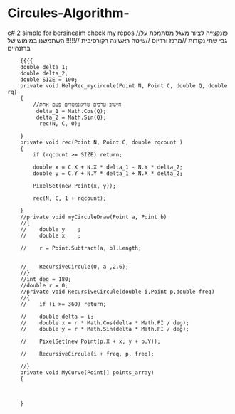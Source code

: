 # Circules-Algorithm-
c# 2 simple for bersineaim check my repos
 //פונקצייה לציור מעגל מסתמכת על גבי שתי נקודות 
        //מרכז ורדיוס
        //שיטה ראשונה רקורסיבית 
        //!!!!! השתמשנו במימוש של ברזנהיים 
        
        
        
        {{{{
        double delta_1;
        double delta_2;
        double SIZE = 100;
        private void HelpRec_mycircule(Point N, Point C, double Q, double rq)
        {
            //חישוב ערכים טריגונמטרים פעם אחת 
             delta_1 = Math.Cos(Q);
             delta_2 = Math.Sin(Q);
              rec(N, C, 0);

        }
        private void rec(Point N, Point C, double rqcount )
        {
            if (rqcount >= SIZE) return;
            
            double x = C.X + N.X * delta_1 - N.Y * delta_2;
            double y = C.Y + N.Y * delta_1 + N.X * delta_2;

            PixelSet(new Point(x, y));

            rec(N, C, 1 + rqcount);

        }
        //private void myCirculeDraw(Point a, Point b)
        //{
        //    double y    ;
        //    double x    ;

        //    r = Point.Subtract(a, b).Length;
            
           
        //    RecursiveCircule(0, a ,2.6);
        //}
        //int deg = 180;
        //double r = 0;
        //private void RecursiveCircule(double i,Point p,double freq)
        //{
        //    if (i >= 360) return;

        //    double delta = i;
        //    double x = r * Math.Cos(delta * Math.PI / deg);
        //    double y = r * Math.Sin(delta * Math.PI / deg);
            
        //    PixelSet(new Point(p.X + x, y + p.Y));

        //    RecursiveCircule(i + freq, p, freq);

        //}
        private void MyCurve(Point[] points_array)
        {



        }
